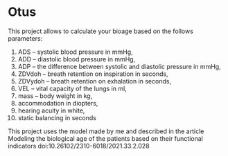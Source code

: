 # Otus
This project allows to calculate your bioage based on the follows parameters:
1. ADS – systolic blood pressure in mmHg,
2. ADD – diastolic blood pressure in mmHg,
3. ADP – the difference between systolic and diastolic pressure in mmHg,
4. ZDVdoh – breath retention on inspiration in seconds,
5. ZDVydoh – breath retention on exhalation in seconds,
6. VEL – vital capacity of the lungs in ml,
7. mass – body weight in kg,
8. accommodation in diopters,
9. hearing acuity in white,
10. static balancing in seconds

This project uses the model made by me and described in the article Modeling the biological age of the patients based on their
functional indicators doi:10.26102/2310-6018/2021.33.2.028
